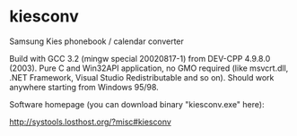 # kiesconv
Samsung Kies phonebook / calendar converter

Build with GCC 3.2 (mingw special 20020817-1) from DEV-CPP 4.9.8.0 (2003).
Pure C and Win32API application, no GMO required
(like msvcrt.dll, .NET Framework, Visual Studio Redistributable and so on).
Should work anywhere starting from Windows 95/98.

Software homepage (you can download binary "kiesconv.exe" here):

http://systools.losthost.org/?misc#kiesconv
